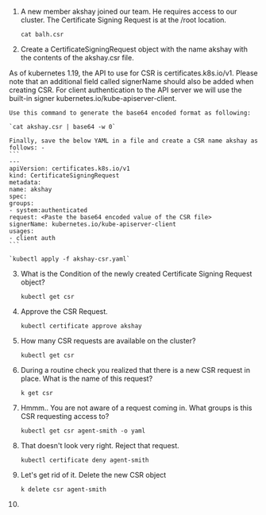 1. A new member akshay joined our team. He requires access to our cluster. The Certificate Signing Request is at the /root location.

    `cat balh.csr`

2. Create a CertificateSigningRequest object with the name akshay with the contents of the akshay.csr file. 

As of kubernetes 1.19, the API to use for CSR is certificates.k8s.io/v1. Please note that an additional field called signerName should also be added when creating CSR. For client authentication to the API server we will use the built-in signer kubernetes.io/kube-apiserver-client.

    Use this command to generate the base64 encoded format as following:

    `cat akshay.csr | base64 -w 0`

    Finally, save the below YAML in a file and create a CSR name akshay as follows: -
    ```
    ---
    apiVersion: certificates.k8s.io/v1
    kind: CertificateSigningRequest
    metadata:
    name: akshay
    spec:
    groups:
    - system:authenticated
    request: <Paste the base64 encoded value of the CSR file>
    signerName: kubernetes.io/kube-apiserver-client
    usages:
    - client auth
    ```

    `kubectl apply -f akshay-csr.yaml`

3. What is the Condition of the newly created Certificate Signing Request object?

    `kubectl get csr`

4. Approve the CSR Request.

    `kubectl certificate approve akshay`

5. How many CSR requests are available on the cluster?

    `kubectl get csr`

6. During a routine check you realized that there is a new CSR request in place. What is the name of this request?

    `k get csr`

7. Hmmm.. You are not aware of a request coming in. What groups is this CSR requesting access to?

    `kubectl get csr agent-smith -o yaml`

8. That doesn't look very right. Reject that request.

    `kubectl certificate deny agent-smith`

9. Let's get rid of it. Delete the new CSR object

    `k delete csr agent-smith`

10.

